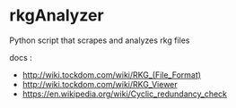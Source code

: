 # rkgAnalyzer
Python script that scrapes and analyzes rkg files

docs :
- http://wiki.tockdom.com/wiki/RKG_(File_Format)
- http://wiki.tockdom.com/wiki/RKG_Viewer
- https://en.wikipedia.org/wiki/Cyclic_redundancy_check
